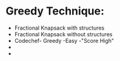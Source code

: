 <h1>Greedy Technique:</h1>
<ul>
  <li>Fractional Knapsack with structures</li>
  <li>Fractional Knapsack without structures</li>
  <li>Codechef- Greedy -Easy -"Score High"</li>
  <li></li>
  <li></li>
</ul>

